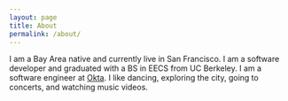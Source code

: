 ```yaml
---
layout: page
title: About
permalink: /about/
---
```


I am a Bay Area native and currently live in San Francisco.
I am a software developer and graduated with a BS in EECS from UC Berkeley.
I am a software engineer at [Okta](https://www.okta.com/).
I like dancing, exploring the city, going to concerts, and watching music videos.
